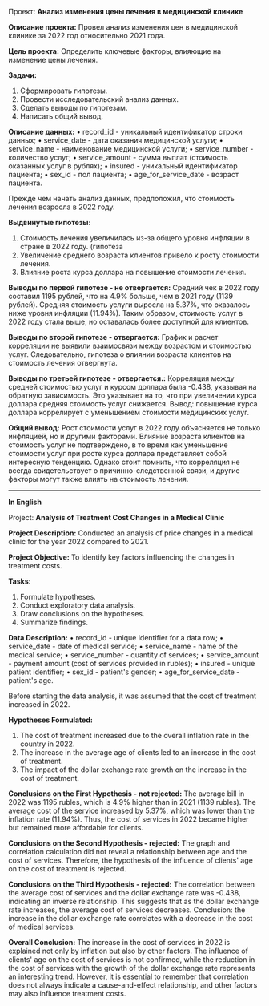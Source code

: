Проект: **Анализ изменения цены лечения в медицинской клинике**

**Описание проекта:**
Провел анализ изменения цен в медицинской клинике за 2022 год относительно 2021 года.

**Цель проекта:**
Определить ключевые факторы, влияющие на изменение цены лечения.

**Задачи:**
1. Сформировать гипотезы.
2. Провести исследовательский анализ данных.
3. Сделать выводы по гипотезам.
4. Написать общий вывод.

**Описание данных:**
• record_id - уникальный идентификатор строки данных;
• service_date - дата оказания медицинской услуги;
• service_name - наименование медицинской услуги;
• service_number - количество услуг;
• service_amount - сумма выплат (стоимость оказанных услуг в рублях);
• insured - уникальный идентификатор пациента;
• sex_id - пол пациента;
• age_for_service_date - возраст пациента.

Прежде чем начать анализ данных, предположил, что стоимость лечения возросла в 2022 году.

**Выдвинутые гипотезы:**
1. Стоимость лечения увеличилась из-за общего уровня инфляции в стране в 2022 году. (гипотеза 
2. Увеличение среднего возраста клиентов привело к росту стоимости лечения.
3. Влияние роста курса доллара на повышение стоимости лечения.

**Выводы по первой гипотезе - не отвергается:**
Средний чек в 2022 году составил 1195 рублей, что на 4.9% больше, чем в 2021 году (1139 рублей). 
Средняя стоимость услуги выросла на 5.37%, что оказалось ниже уровня инфляции (11.94%). 
Таким образом, стоимость услуг в 2022 году стала выше, но оставалась более доступной для клиентов.

**Выводы по второй гипотезе - отвергается:**
График и расчет корреляции не выявили взаимосвязи между возрастом и стоимостью услуг. 
Следовательно, гипотеза о влиянии возраста клиентов на стоимость лечения отвергнута.

**Выводы по третьей гипотезе - отвергается.:**
Корреляция между средней стоимостью услуг и курсом доллара была -0.438, указывая на обратную зависимость. 
Это указывает на то, что при увеличении курса доллара средняя стоимость услуг снижается. 
Вывод: повышение курса доллара коррелирует с уменьшением стоимости медицинских услуг.

**Общий вывод:**
Рост стоимости услуг в 2022 году объясняется не только инфляцией, но и другими факторами. 
Влияние возраста клиентов на стоимость услуг не подтверждено, в то время как уменьшение 
стоимости услуг при росте курса доллара представляет собой интересную тенденцию. 
Однако стоит помнить, что корреляция не всегда свидетельствует о причинно-следственной 
связи, и другие факторы могут также влиять на стоимость лечения.
____________________________________________________________________________________________

**In English**

Project: **Analysis of Treatment Cost Changes in a Medical Clinic**

**Project Description:**
Conducted an analysis of price changes in a medical clinic for the year 2022 compared to 2021.

**Project Objective:**
To identify key factors influencing the changes in treatment costs.

**Tasks:**
1. Formulate hypotheses.
2. Conduct exploratory data analysis.
3. Draw conclusions on the hypotheses.
4. Summarize findings.

**Data Description:**
• record_id - unique identifier for a data row;
• service_date - date of medical service;
• service_name - name of the medical service;
• service_number - quantity of services;
• service_amount - payment amount (cost of services provided in rubles);
• insured - unique patient identifier;
• sex_id - patient's gender;
• age_for_service_date - patient's age.

Before starting the data analysis, it was assumed that the cost of treatment increased in 2022.

**Hypotheses Formulated:**
1. The cost of treatment increased due to the overall inflation rate in the country in 2022.
2. The increase in the average age of clients led to an increase in the cost of treatment.
3. The impact of the dollar exchange rate growth on the increase in the cost of treatment.

**Conclusions on the First Hypothesis - not rejected:**
The average bill in 2022 was 1195 rubles, which is 4.9% higher than in 2021 (1139 rubles).
The average cost of the service increased by 5.37%, which was lower than the inflation rate (11.94%).
Thus, the cost of services in 2022 became higher but remained more affordable for clients.

**Conclusions on the Second Hypothesis - rejected:**
The graph and correlation calculation did not reveal a relationship between age and the cost of services.
Therefore, the hypothesis of the influence of clients' age on the cost of treatment is rejected.

**Conclusions on the Third Hypothesis - rejected:**
The correlation between the average cost of services and the dollar exchange rate was -0.438, indicating an inverse relationship.
This suggests that as the dollar exchange rate increases, the average cost of services decreases.
Conclusion: the increase in the dollar exchange rate correlates with a decrease in the cost of medical services.

**Overall Conclusion:**
The increase in the cost of services in 2022 is explained not only by inflation but also by other factors.
The influence of clients' age on the cost of services is not confirmed, while the reduction in the cost of services with the growth of the dollar exchange rate represents an interesting trend.
However, it is essential to remember that correlation does not always indicate a cause-and-effect relationship, and other factors may also influence treatment costs.
